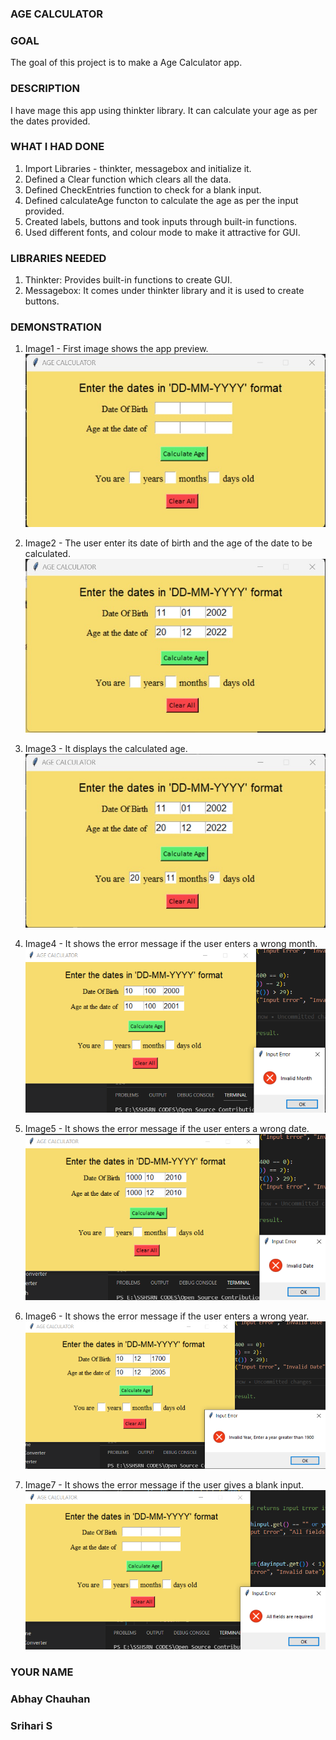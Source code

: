 ### AGE CALCULATOR

### GOAL

The goal of this project is to make a Age Calculator app.

### DESCRIPTION

I have mage this app using thinkter library. It can calculate your age as per the dates provided.

### WHAT I HAD DONE

1. Import Libraries - thinkter, messagebox and initialize it.
2. Defined a Clear function which clears all the data.
3. Defined CheckEntries function to check for a blank input.
4. Defined calculateAge functon to calculate the age as per the input provided.
5. Created labels, buttons and took inputs through built-in functions.
6. Used different fonts, and colour mode to make it attractive for GUI.

### LIBRARIES NEEDED

1. Thinkter: Provides built-in functions to create GUI.
2. Messagebox: It comes under thinkter library and it is used to create buttons.

### DEMONSTRATION

1. Image1 - First image shows the app preview.
![Image1](./Images/Image1.jpg)

2. Image2 - The user enter its date of birth and the age of the date to be calculated.
![Image2](./Images/Image2.jpg)

3. Image3 - It displays the calculated age.
![Image3](./Images/Image3.jpg)

4. Image4 - It shows the error message if the user enters a wrong month.
![Image4](./Images/image4.png)

5. Image5 - It shows the error message if the user enters a wrong date.
![Image5](./Images/image5.png)

6. Image6 - It shows the error message if the user enters a wrong year.
![Image6](./Images/image6.png)

7. Image7 - It shows the error message if the user gives a blank input.
![Image7](./Images/image7.png)


### YOUR NAME

### Abhay Chauhan
### Srihari S